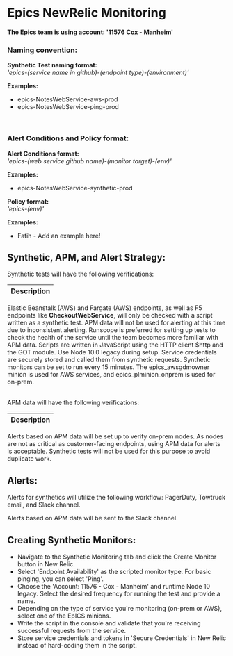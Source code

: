 # Epics NewRelic Monitoring


**The Epics team is using account: '11576 Cox - Manheim'**

### **Naming convention:**

**Synthetic Test naming format:**
<br> *'epics-(service name in github)-(endpoint type)-(environment)'*  

**Examples:**
- epics-NotesWebService-aws-prod      
- epics-NotesWebService-ping-prod
<br>

### **Alert Conditions and Policy format:**

**Alert Conditions format:**
<br> *'epics-(web service github name)-(monitor target)-(env)'*

**Examples:**
- epics-NotesWebService-synthetic-prod


**Policy format:** 
<br>*'epics-(env)'*

**Examples:**
- Fatih - Add an example here!

## **Synthetic, APM, and Alert Strategy:**

Synthetic tests will have the following verifications:

| Description |
| ------------------|
Elastic Beanstalk (AWS) and Fargate (AWS) endpoints, as well as F5 endpoints like **CheckoutWebService**, will only be checked with a script written as a synthetic test.
APM data will not be used for alerting at this time due to inconsistent alerting.
Runscope is preferred for setting up tests to check the health of the service until the team becomes more familiar with APM data.
Scripts are written in JavaScript using the HTTP client $http and the GOT module. Use Node 10.0 legacy during setup.
Service credentials are securely stored and called them from synthetic requests.
Synthetic monitors can be set to run every 15 minutes.
The epics_awsgdmowner minion is used for AWS services, and epics_plminion_onprem is used for on-prem.

<br>
APM data will have the following verifications:

| Description |
| ------------------|
Alerts based on APM data will be set up to verify on-prem nodes. As nodes are not as critical as customer-facing endpoints, using APM data for alerts is acceptable. 
Synthetic tests will not be used for this purpose to avoid duplicate work.

## **Alerts:**

Alerts for synthetics will utilize the following workflow: PagerDuty, Towtruck email, and Slack channel.

Alerts based on APM data will be sent to the Slack channel.

## **Creating Synthetic Monitors:**

* Navigate to the Synthetic Monitoring tab and click the Create Monitor button in New Relic.
* Select 'Endpoint Availability' as the scripted monitor type. For basic pinging, you can select 'Ping'.
* Choose the 'Account: 11576 - Cox - Manheim' and runtime Node 10 legacy. Select the desired frequency for running the test and provide a name.
* Depending on the type of service you're monitoring (on-prem or AWS), select one of the EpICS minions.
* Write the script in the console and validate that you're receiving successful requests from the service.
* Store service credentials and tokens in 'Secure Credentials' in New Relic instead of hard-coding them in the script.